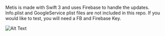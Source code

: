 Metis is made with Swift 3 and uses Firebase to handle the updates. Info.plist and GoogleService plist files are not included in this repo. If you would like to test, you will need a FB and Firebase Key. 

![Alt Text](https://media.giphy.com/media/LwFBXqq12q4FW3yzVH/giphy.gif)
